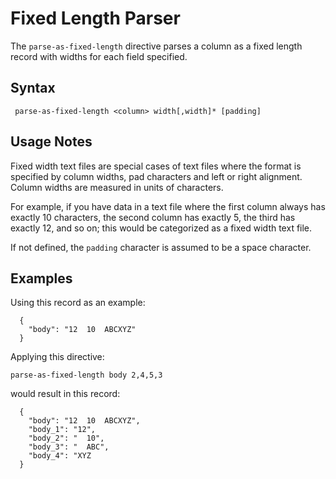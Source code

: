 # Fixed Length Parser

The `parse-as-fixed-length` directive parses a column as a fixed length record with widths
for each field specified.

## Syntax
```
 parse-as-fixed-length <column> width[,width]* [padding]
```

## Usage Notes

Fixed width text files are special cases of text files where the format is specified by
column widths, pad characters and left or right alignment. Column widths are measured in
units of characters.

For example, if you have data in a text file where the first column always has exactly 10
characters, the second column has exactly 5, the third has exactly 12, and so on; this
would be categorized as a fixed width text file.

If not defined, the `padding` character is assumed to be a space character.

## Examples

Using this record as an example:

```
  {
    "body": "12  10  ABCXYZ"
  }
```

Applying this directive:

```
parse-as-fixed-length body 2,4,5,3
```

would result in this record:

```
  {
    "body": "12  10  ABCXYZ",
    "body_1": "12",
    "body_2": "  10",
    "body_3": "  ABC",
    "body_4": "XYZ
  }
```
